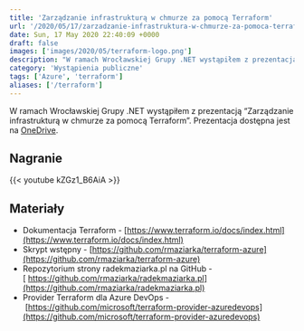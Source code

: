 ```yaml
---
title: 'Zarządzanie infrastrukturą w chmurze za pomocą Terraform'
url: '/2020/05/17/zarzadzanie-infrastruktura-w-chmurze-za-pomoca-terraform/'
date: Sun, 17 May 2020 22:40:09 +0000
draft: false
images: ['images/2020/05/terraform-logo.png']
description: "W ramach Wrocławskiej Grupy .NET wystąpiłem z prezentacją “Zarządzanie infrastrukturą w chmurze za pomocą Terraform”."
category: 'Wystąpienia publiczne'
tags: ['Azure', 'terraform']
aliases: ['/terraform']
---
```


W ramach Wrocławskiej Grupy .NET wystąpiłem z prezentacją “Zarządzanie infrastrukturą w chmurze za pomocą Terraform”. Prezentacja dostępna jest na [OneDrive](https://1drv.ms/p/s!AjEySs0anBSPg9NkPVEtgnN-5AE2EA?e=tqI1R0).

## Nagranie
{{< youtube kZGz1_B6AiA >}}

## Materiały

 *   Dokumentacja Terraform - [https://www.terraform.io/docs/index.html](https://www.terraform.io/docs/index.html)
 *   Skrypt wstępny - [https://github.com/rmaziarka/terraform-azure](https://github.com/rmaziarka/terraform-azure)
 *   Repozytorium strony radekmaziarka.pl na GitHub -[ https://github.com/rmaziarka/radekmaziarka.pl](https://github.com/rmaziarka/radekmaziarka.pl)
 *   Provider Terraform dla Azure DevOps - [https://github.com/microsoft/terraform-provider-azuredevops](https://github.com/microsoft/terraform-provider-azuredevops)